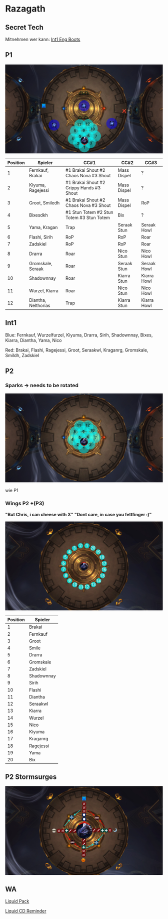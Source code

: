 # Razagath

## Secret Tech 

Mitnehmen wer kann: [Int1 Eng Boots](https://www.wowhead.com/item=172912/momentum-redistributor-boots)

## P1

![P1](/images/raziP1.png)

| Position    | Spieler | CC#1 | CC#2 | CC#3 |
| ----------- | ----------- | ----------- | ----------- | ----------- |
| 1  | Fernkauf, Brakai | #1 Brakai Shout #2 Chaos Nova #3 Shout | Mass Dispel | ? |
| 2  | Kiyuma, Ragejessi| #1 Brakai Shout #2 Grippy Hands #3 Shout | Mass Dispel | ? |
| 3  | Groot, Smiledh   | #1 Brakai Shout #2 Chaos Nova #3 Shout | Mass Dispel | RoP |
| 4  | Bixesdkh         | #1 Stun Totem #2 Stun Totem #3 Stun Totem | Bix | ? |
| 5  | Yama, Kragan     | Trap | Seraak Stun | Seraak Howl |
| 6  | Flashi, Sirih    | RoP | RoP | Roar |
| 7  | Zadskiel         | RoP | RoP | Roar |
| 8  | Drarra           | Roar | Nico Stun | Nico Howl |
| 9  | Gromskale, Seraak| Roar | Seraak Stun | Seraak Howl |
| 10 | Shadownnay       | Roar | Kiarra Stun | Kiarra Howl |
| 11 | Wurzel, Kiarra     | Roar | Nico Stun | Nico Howl |
| 12 | Diantha, Nelthorias  | Trap | Kiarra Stun | Kiarra Howl |

## Int1

Blue: Fernkauf, Wurzelfurzel, Kiyuma, Drarra, Sirih, Shadownnay, Bixes, Kiarra, Diantha, Yama, Nico

Red: Brakai, Flashi, Ragejessi, Groot, Seraakwl, Kraganrg, Gromskale, Smildh, Zadskiel

## P2

### Sparks -> needs to be rotated

![P2_Sparks](/images/6_p2sparks.png)

wie P1

### Wings P2 +(P3)

**"But Chris, i can cheese with X" "Dont care, in case you fettfinger :)"**

![P2_Wings](/images/6_p2wingsv2.png)

| Position    | Spieler |
| ----------- | ----------- |
| 1 | Brakai |
| 2 | Fernkauf |
| 3 | Groot |
| 4 | Smile |
| 5 | Drarra |
| 6 | Gromskale |
| 7 | Zadskiel |
| 8 | Shadownnay |
| 9 | Sirih |
| 10 | Flashi |
| 11 | Diantha |
| 12 | Seraakwl |
| 13 | Kiarra |
| 14 | Wurzel |
| 15 | Nico |
| 16 | Kiyuma |
| 17 | Kraganrg |
| 18 | Ragejessi |
| 19 | Yama |
| 20 | Bix |

## P2 Stormsurges

![Liquid Strat](/images/6_p2stormsurge.png)


## WA

[Liquid Pack](https://wago.io/LiquidVault)

[Liquid CD Reminder](https://wago.io/cDPzpjk7w)

